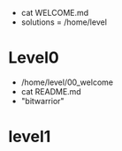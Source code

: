 - cat WELCOME.md
- solutions = /home/level

# Level0
- /home/level/00_welcome
- cat README.md
- "bitwarrior"

# level1
